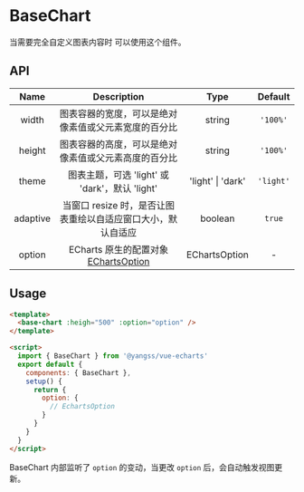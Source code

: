 # BaseChart

当需要完全自定义图表内容时 可以使用这个组件。

## API

|    Name     |                      Description                       |   Type    | Default  |
| :---------: | :----------------------------------------------------: | :-------: | :------: |
|   width   | 图表容器的宽度，可以是绝对像素值或父元素宽度的百分比 | string  | `'100%'` |
|   height  | 图表容器的高度，可以是绝对像素值或父元素高度的百分比 | string  | `'100%'` |
|   theme   | 图表主题，可选 'light' 或 'dark'，默认 'light' | 'light' \| 'dark'  | `'light'` |
|  adaptive | 当窗口 resize 时，是否让图表重绘以自适应窗口大小，默认自适应 | boolean | `true` |
|   option  | ECharts 原生的配置对象 [EChartsOption](https://echarts.apache.org/zh/option.html)  | EChartsOption |    -     |



## Usage

```html
<template>
  <base-chart :heigh="500" :option="option" />
</template>

<script>
  import { BaseChart } from '@yangss/vue-echarts'
  export default {
    components: { BaseChart },
    setup() {
      return {
        option: {
          // EchartsOption
        }
      }
    }
  }
</script>
```



BaseChart 内部监听了 `option` 的变动，当更改 `option` 后，会自动触发视图更新。

